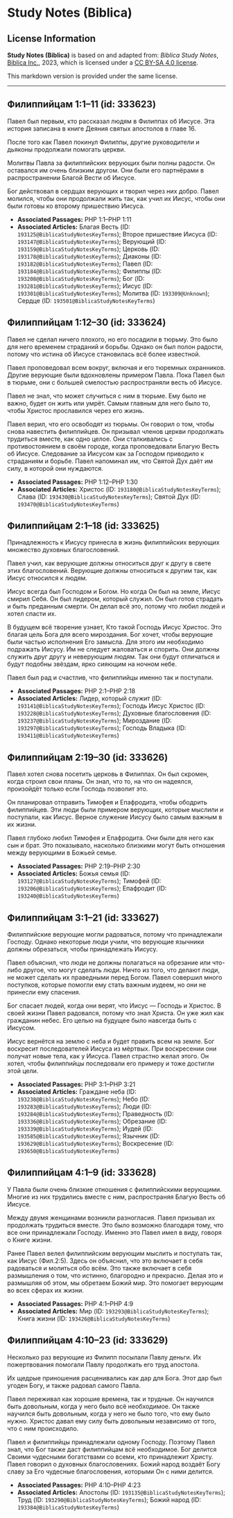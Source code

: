 # Study Notes (Biblica)

## License Information

**Study Notes (Biblica)** is based on and adapted from: _Biblica Study Notes_, [Biblica Inc.](https://www.biblica.com/), 2023, which is licensed under a [CC BY-SA 4.0 license](https://creativecommons.org/licenses/by-sa/4.0/legalcode.en).

This markdown version is provided under the same license.



--------------------------------

## Филиппийцам 1:1–11 (id: 333623)

Павел был первым, кто рассказал людям в Филиппах об Иисусе. Эта история записана в книге Деяния святых апостолов в главе 16\.

После того как Павел покинул Филиппы, другие руководители и дьяконы продолжали помогать церкви.

Молитвы Павла за филиппийских верующих были полны радости. Он оставался им очень близким другом. Они были его партнёрами в распространении Благой Вести об Иисусе.

Бог действовал в сердцах верующих и творил через них добро. Павел молился, чтобы они продолжали жить так, как учил их Иисус, чтобы они были готовы ко второму пришествию Иисуса.

* **Associated Passages:** PHP 1:1–PHP 1:11
* **Associated Articles:** Благая Весть (ID: `193125@BiblicaStudyNotesKeyTerms`); Второе пришествие Иисуса (ID: `193147@BiblicaStudyNotesKeyTerms`); Верующий (ID: `193159@BiblicaStudyNotesKeyTerms`); Церковь (ID: `193178@BiblicaStudyNotesKeyTerms`); Диаконы (ID: `193182@BiblicaStudyNotesKeyTerms`); Павел (ID: `193184@BiblicaStudyNotesKeyTerms`); Филиппы (ID: `193208@BiblicaStudyNotesKeyTerms`); Бог (ID: `193281@BiblicaStudyNotesKeyTerms`); Иисус (ID: `193301@BiblicaStudyNotesKeyTerms`); Молитва (ID: `193309@Unknown`); Сердце (ID: `193501@BiblicaStudyNotesKeyTerms`)

## Филиппийцам 1:12–30 (id: 333624)

Павел не сделал ничего плохого, но его посадили в тюрьму. Это было для него временем страданий и борьбы. Однако он был полон радости, потому что истина об Иисусе становилась всё более известной.

Павел проповедовал всем вокруг, включая и его тюремных охранников. Другие верующие были вдохновлены примером Павла. Пока Павел был в тюрьме, они с большей смелостью распространяли весть об Иисусе.

Павел не знал, что может случиться с ним в тюрьме. Ему было не важно, будет он жить или умрёт. Самым главным для него было то, чтобы Христос прославился через его жизнь.

Павел верил, что его освободят из тюрьмы. Он говорил о том, чтобы снова навестить филиппийцев. Он призывал членов церкви продолжать трудиться вместе, как одно целое. Они сталкивались с противостоянием в своём городе, когда проповедовали Благую Весть об Иисусе. Следование за Иисусом как за Господом приводило к страданиям и борьбе. Павел напоминал им, что Святой Дух даёт им силу, в которой они нуждаются.

* **Associated Passages:** PHP 1:12–PHP 1:30
* **Associated Articles:** Христос (ID: `193180@BiblicaStudyNotesKeyTerms`); Слава (ID: `193430@BiblicaStudyNotesKeyTerms`); Святой Дух (ID: `193470@BiblicaStudyNotesKeyTerms`)

## Филиппийцам 2:1–18 (id: 333625)

Принадлежность к Иисусу принесла в жизнь филиппийских верующих множество духовных благословений.

Павел учил, как верующие должны относиться друг к другу в свете этих благословений. Верующие должны относиться к другим так, как Иисус относился к людям.

Иисус всегда был Господом и Богом. Но когда Он был на земле, Иисус смирил Себя. Он был лидером, который служил. Он был готов страдать и быть преданным смерти. Он делал всё это, потому что любил людей и хотел спасти их.

В будущем всё творение узнает, Кто такой Господь Иисус Христос. Это благая цель Бога для всего мироздания. Бог хочет, чтобы верующие были частью исполнения Его замысла. Для этого им необходимо подражать Иисусу. Им не следует жаловаться и спорить. Они должны служить друг другу и неверующим людям. Так они будут отличаться и будут подобны звёздам, ярко сияющим на ночном небе.

Павел был рад и счастлив, что филиппийцы именно так и поступали.

* **Associated Passages:** PHP 2:1–PHP 2:18
* **Associated Articles:** Лидер, который служит (ID: `193141@BiblicaStudyNotesKeyTerms`); Господь Иисус Христос (ID: `193228@BiblicaStudyNotesKeyTerms`); Духовные благословения (ID: `193237@BiblicaStudyNotesKeyTerms`); Мироздание (ID: `193297@BiblicaStudyNotesKeyTerms`); Господь Владыка (ID: `193411@BiblicaStudyNotesKeyTerms`)

## Филиппийцам 2:19–30 (id: 333626)

Павел хотел снова посетить церковь в Филиппах. Он был скромен, когда строил свои планы. Он знал, что то, на что он надеялся, произойдёт только если Господь позволит это.

Он планировал отправить Тимофея и Епафродита, чтобы ободрить филиппийцев. Эти люди были примером верующих, которые мыслили и поступали, как Иисус. Верное служение Иисусу было самым важным в их жизни.

Павел глубоко любил Тимофея и Епафродита. Они были для него как сын и брат. Это показывало, насколько близкими могут быть отношения между верующими в Божьей семье.

* **Associated Passages:** PHP 2:19–PHP 2:30
* **Associated Articles:** Божья семья (ID: `193127@BiblicaStudyNotesKeyTerms`); Тимофей (ID: `193206@BiblicaStudyNotesKeyTerms`); Епафродит (ID: `193240@BiblicaStudyNotesKeyTerms`)

## Филиппийцам 3:1–21 (id: 333627)

Филиппийские верующие могли радоваться, потому что принадлежали Господу. Однако некоторые люди учили, что верующие язычники должны обрезаться, чтобы принадлежать Иисусу.

Павел объяснил, что люди не должны полагаться на обрезание или что\-либо другое, что могут сделать люди. Ничто из того, что делают люди, не может сделать их праведными перед Богом. Павел совершил много поступков, которые помогли ему стать важным иудеем, но они не принесли ему спасения.

Бог спасает людей, когда они верят, что Иисус — Господь и Христос. В своей жизни Павел радовался, потому что знал Христа. Он уже жил как гражданин небес. Его целью на будущее было навсегда быть с Иисусом.

Иисус вернётся на землю с неба и будет править всем на земле. Бог воскресит последователей Иисуса из мёртвых. При воскресении они получат новые тела, как у Иисуса. Павел страстно желал этого. Он хотел, чтобы филиппийцы последовали его примеру и тоже достигли этой цели.

* **Associated Passages:** PHP 3:1–PHP 3:21
* **Associated Articles:** Граждане неба (ID: `193238@BiblicaStudyNotesKeyTerms`); Небо (ID: `193283@BiblicaStudyNotesKeyTerms`); Люди (ID: `193284@BiblicaStudyNotesKeyTerms`); Праведность (ID: `193336@BiblicaStudyNotesKeyTerms`); Обрезание (ID: `193339@BiblicaStudyNotesKeyTerms`); Иудей (ID: `193585@BiblicaStudyNotesKeyTerms`); Язычник (ID: `193629@BiblicaStudyNotesKeyTerms`); Воскресение (ID: `193650@BiblicaStudyNotesKeyTerms`)

## Филиппийцам 4:1–9 (id: 333628)

У Павла были очень близкие отношения с филиппийскими верующими. Многие из них трудились вместе с ним, распространяя Благую Весть об Иисусе.

Между двумя женщинами возникли разногласия. Павел призывал их продолжать трудиться вместе. Это было возможно благодаря тому, что все они принадлежали Господу. Именно это Павел имел в виду, говоря о Книге жизни.

Ранее Павел велел филиппийским верующим мыслить и поступать так, как Иисус (Фил.2:5\). Здесь он объяснил, что это включает в себя радоваться и молиться обо всём. Это также включает в себя размышления о том, что истинно, благородно и прекрасно. Делая это и размышляя об этом, мы обретаем Божий мир. Это помогает верующим во всех сферах их жизни.

* **Associated Passages:** PHP 4:1–PHP 4:9
* **Associated Articles:** Мир (ID: `193293@BiblicaStudyNotesKeyTerms`); Книга жизни (ID: `193426@BiblicaStudyNotesKeyTerms`)

## Филиппийцам 4:10–23 (id: 333629)

Несколько раз верующие из Филипп посылали Павлу деньги. Их пожертвования помогали Павлу продолжать его труд апостола.

Их щедрые приношения расценивались как дар для Бога. Этот дар был угоден Богу, и также радовал самого Павла. 

Павел переживал как хорошие времена, так и трудные. Он научился быть довольным, когда у него было всё необходимое. Он также научился быть довольным, когда у него не было того, что ему было нужно. Христос давал ему силу быть довольным независимо от того, что с ним происходило.

Павел и филиппийцы принадлежали одному Господу. Поэтому Павел знал, что Бог также даст филиппийцам всё необходимое. Бог делится Своими чудесными богатствами со всеми, кто принадлежит Христу. Павел говорил о духовных благословениях. Божий народ воздаёт Богу славу за Его чудесные благословения, которыми Он с ними делится.

* **Associated Passages:** PHP 4:10–PHP 4:23
* **Associated Articles:** Апостолы (ID: `193135@BiblicaStudyNotesKeyTerms`); Труд (ID: `193290@BiblicaStudyNotesKeyTerms`); Божий народ (ID: `193384@BiblicaStudyNotesKeyTerms`)

